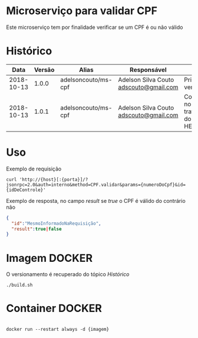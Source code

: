 # Microserviço para validar CPF

Este microserviço tem por finalidade verificar se um CPF é ou não válido

# Histórico

|Data|Versão|Alias|Responsável|Nota
|---|---|---|---|---
|2018-10-13|1.0.0|adelsoncouto/ms-cpf|Adelson Silva Couto <adscouto@gmail.com>| Primeira versão
|2018-10-13|1.0.1|adelsoncouto/ms-cpf|Adelson Silva Couto <adscouto@gmail.com>| Correção no tratamento do HEAD/GET

# Uso

Exemplo de requisição

```shell
curl 'http://{host}[:{porta}]/?jsonrpc=2.0&auth=interno&method=CPF.validar&params={numeroDoCpf}&id={idDeControle}'
```

Exemplo de resposta, no campo *result* se *true* o CPF é válido do contrário não

```json
{
  "id":"MesmoInformadoNaRequisição",
  "result":true|false
}
```

# Imagem DOCKER

O versionamento é recuperado do tópico *Histórico*

```shell
./build.sh
```

# Container DOCKER

```shell

docker run --restart always -d {imagem}

```

